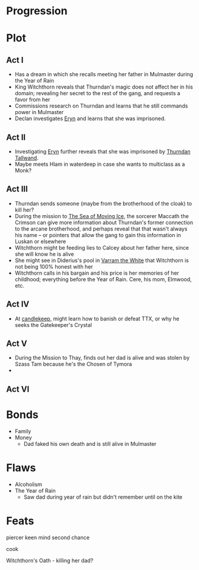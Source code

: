 # Progression

# Plot

## Act I

- Has a dream in which she recalls meeting her father in Mulmaster during the Year of Rain
- King Witchthorn reveals that Thurndan's magic does not affect her in his domain; revealing her secret to the rest of the gang, and requests a favor from her
- Commissions research on Thurndan and learns that he still commands power in Mulmaster
- Declan investigates [Eryn](../Eryn/%21index.md) and learns that she was imprisoned.

## Act II

- Investigating [Eryn](../Eryn/%21index.md) further reveals that she was imprisoned by [Thurndan Tallwand](../Thurndan%20Tallwand/%21index.md).
- Maybe meets Hlam in waterdeep in case she wants to multiclass as a Monk?

## Act III

- Thurndan sends someone (maybe from the brotherhood of the cloak) to kill her?
- During the mission to [The Sea of Moving Ice](../../../adventures/The%20Sea%20of%20Moving%20Ice.md), the sorcerer Maccath the Crimson can give more information about Thurndan's former connection to the arcane brotherhood, and perhaps reveal that that wasn't always his name – or pointers that allow the gang to gain this information in Luskan or elsewhere
- Witchthorn might be feeding lies to Calcey about her father here, since she will know he is alive
- She might see in Diderius's pool in [Varram the White](../../../adventures/Varram%20the%20White.md) that Witchthorn is not being 100% honest with her
- Witchthorn calls in his bargain and his price is her memories of her childhood; everything before the Year of Rain. Cere, his mom, Elmwood, etc.

## Act IV

- At [candlekeep](../../adventures/candlekeep.md), might learn how to banish or defeat TTX, or why he seeks the Gatekeeper's Crystal

## Act V

- During the Mission to Thay, finds out her dad is alive and was stolen by Szass Tam because he's the Chosen of Tymora
- 

## Act VI

# Bonds

- Family
- Money
    - Dad faked his own death and is still alive in Mulmaster

# Flaws

- Alcoholism
- The Year of Rain
    - Saw dad during year of rain but didn't remember until on the kite

# Feats

piercer
keen mind
second chance

cook

Witchthorn's Oath - killing her dad?